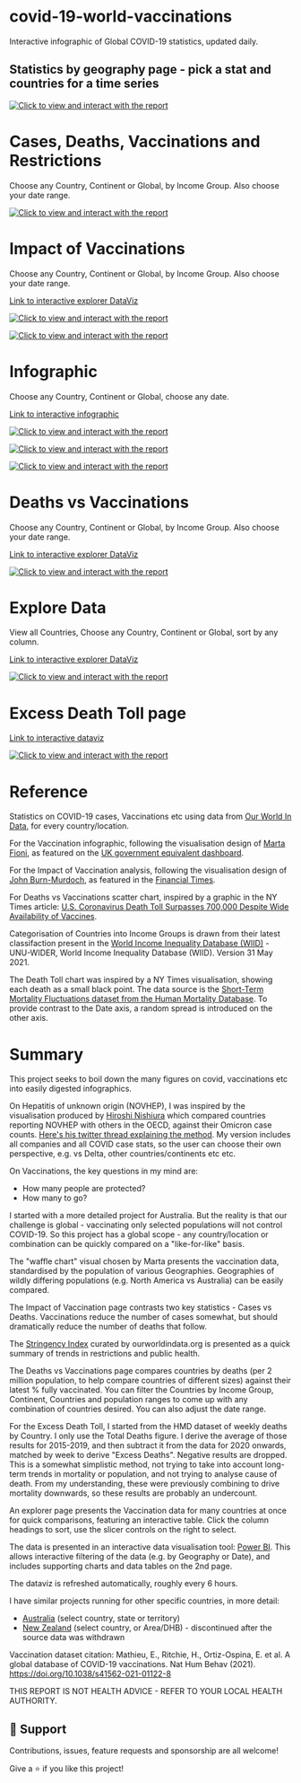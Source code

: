 # covid-19-world-vaccinations
Interactive infographic of Global COVID-19 statistics, updated daily.

## Statistics by geography page - pick a stat and countries for a time series

[![Click to view and interact with the report](https://github.com/Mike-Honey/covid-19-world-vaccinations/raw/main/covid-19-world-vaccinations-stats.png)](https://app.powerbi.com/view?r=eyJrIjoiMjdiMTUyMWEtZDg3Yy00NDYzLWJkOTQtYmE5N2JlOGRkYzYwIiwidCI6ImRjMWYwNGY1LWMxZTUtNDQyOS1hODEyLTU3OTNiZTQ1YmY5ZCIsImMiOjEwfQ%3D%3D&pageName=ReportSection46af00895a86c019680e)

# Cases, Deaths, Vaccinations and Restrictions
Choose any Country, Continent or Global, by Income Group. Also choose your date range.

[![Click to view and interact with the report](https://github.com/Mike-Honey/covid-19-world-vaccinations/raw/main/covid-19-world-vaccinations-CDVR.png)](https://app.powerbi.com/view?r=eyJrIjoiMjdiMTUyMWEtZDg3Yy00NDYzLWJkOTQtYmE5N2JlOGRkYzYwIiwidCI6ImRjMWYwNGY1LWMxZTUtNDQyOS1hODEyLTU3OTNiZTQ1YmY5ZCIsImMiOjEwfQ%3D%3D&pageName=ReportSectionbf79f86a8d0483beed43)

# Impact of Vaccinations
Choose any Country, Continent or Global, by Income Group. Also choose your date range.

[Link to interactive explorer DataViz](https://app.powerbi.com/view?r=eyJrIjoiMjdiMTUyMWEtZDg3Yy00NDYzLWJkOTQtYmE5N2JlOGRkYzYwIiwidCI6ImRjMWYwNGY1LWMxZTUtNDQyOS1hODEyLTU3OTNiZTQ1YmY5ZCIsImMiOjEwfQ%3D%3D&pageName=ReportSectiondf9745082dd660d03688)

[![Click to view and interact with the report](https://github.com/Mike-Honey/covid-19-world-vaccinations/raw/main/covid-19-world-vaccinations-Impact%20Global.png)](https://app.powerbi.com/view?r=eyJrIjoiMjdiMTUyMWEtZDg3Yy00NDYzLWJkOTQtYmE5N2JlOGRkYzYwIiwidCI6ImRjMWYwNGY1LWMxZTUtNDQyOS1hODEyLTU3OTNiZTQ1YmY5ZCIsImMiOjEwfQ%3D%3D&pageName=ReportSectiondf9745082dd660d03688)

[![Click to view and interact with the report](https://github.com/Mike-Honey/covid-19-world-vaccinations/raw/main/covid-19-world-vaccinations-CDVR%20Global.png)](https://app.powerbi.com/view?r=eyJrIjoiMjdiMTUyMWEtZDg3Yy00NDYzLWJkOTQtYmE5N2JlOGRkYzYwIiwidCI6ImRjMWYwNGY1LWMxZTUtNDQyOS1hODEyLTU3OTNiZTQ1YmY5ZCIsImMiOjEwfQ%3D%3D&pageName=ReportSectionbf79f86a8d0483beed43)

# Infographic
Choose any Country, Continent or Global, choose any date.

[Link to interactive infographic](https://app.powerbi.com/view?r=eyJrIjoiMjdiMTUyMWEtZDg3Yy00NDYzLWJkOTQtYmE5N2JlOGRkYzYwIiwidCI6ImRjMWYwNGY1LWMxZTUtNDQyOS1hODEyLTU3OTNiZTQ1YmY5ZCIsImMiOjEwfQ%3D%3D&pageName=ReportSection6ad011d3450097120932)

[![Click to view and interact with the report](https://github.com/Mike-Honey/covid-19-world-vaccinations/raw/main/covid-19-world-vaccinations-Global.png)](https://app.powerbi.com/view?r=eyJrIjoiMjdiMTUyMWEtZDg3Yy00NDYzLWJkOTQtYmE5N2JlOGRkYzYwIiwidCI6ImRjMWYwNGY1LWMxZTUtNDQyOS1hODEyLTU3OTNiZTQ1YmY5ZCIsImMiOjEwfQ%3D%3D&pageName=ReportSection6ad011d3450097120932)

[![Click to view and interact with the report](https://github.com/Mike-Honey/covid-19-world-vaccinations/raw/main/covid-19-world-vaccinations-South%20America.png)](https://app.powerbi.com/view?r=eyJrIjoiMjdiMTUyMWEtZDg3Yy00NDYzLWJkOTQtYmE5N2JlOGRkYzYwIiwidCI6ImRjMWYwNGY1LWMxZTUtNDQyOS1hODEyLTU3OTNiZTQ1YmY5ZCIsImMiOjEwfQ%3D%3D&pageName=ReportSection6ad011d3450097120932)

[![Click to view and interact with the report](https://github.com/Mike-Honey/covid-19-world-vaccinations/raw/main/covid-19-world-vaccinations-Australia.png)](https://app.powerbi.com/view?r=eyJrIjoiMjdiMTUyMWEtZDg3Yy00NDYzLWJkOTQtYmE5N2JlOGRkYzYwIiwidCI6ImRjMWYwNGY1LWMxZTUtNDQyOS1hODEyLTU3OTNiZTQ1YmY5ZCIsImMiOjEwfQ%3D%3D&pageName=ReportSection6ad011d3450097120932)

# Deaths vs Vaccinations
Choose any Country, Continent or Global, by Income Group. Also choose your date range.

[Link to interactive explorer DataViz](https://app.powerbi.com/view?r=eyJrIjoiMjdiMTUyMWEtZDg3Yy00NDYzLWJkOTQtYmE5N2JlOGRkYzYwIiwidCI6ImRjMWYwNGY1LWMxZTUtNDQyOS1hODEyLTU3OTNiZTQ1YmY5ZCIsImMiOjEwfQ%3D%3D&pageName=ReportSection9b733eb7d60e82cd6a40)

[![Click to view and interact with the report](https://github.com/Mike-Honey/covid-19-world-vaccinations/raw/main/covid-19-world-vaccinations-Deaths%20vs%20Global.png)](https://app.powerbi.com/view?r=eyJrIjoiMjdiMTUyMWEtZDg3Yy00NDYzLWJkOTQtYmE5N2JlOGRkYzYwIiwidCI6ImRjMWYwNGY1LWMxZTUtNDQyOS1hODEyLTU3OTNiZTQ1YmY5ZCIsImMiOjEwfQ%3D%3D&pageName=ReportSection9b733eb7d60e82cd6a40)

# Explore Data
View all Countries, Choose any Country, Continent or Global, sort by any column.

[Link to interactive explorer DataViz](https://app.powerbi.com/view?r=eyJrIjoiMjdiMTUyMWEtZDg3Yy00NDYzLWJkOTQtYmE5N2JlOGRkYzYwIiwidCI6ImRjMWYwNGY1LWMxZTUtNDQyOS1hODEyLTU3OTNiZTQ1YmY5ZCIsImMiOjEwfQ%3D%3D&pageName=ReportSection858f47ca5126865dfc57)

[![Click to view and interact with the report](https://github.com/Mike-Honey/covid-19-world-vaccinations/raw/main/covid-19-world-vaccinations-explore.png)](https://app.powerbi.com/view?r=eyJrIjoiMjdiMTUyMWEtZDg3Yy00NDYzLWJkOTQtYmE5N2JlOGRkYzYwIiwidCI6ImRjMWYwNGY1LWMxZTUtNDQyOS1hODEyLTU3OTNiZTQ1YmY5ZCIsImMiOjEwfQ%3D%3D&pageName=ReportSection858f47ca5126865dfc57)

# Excess Death Toll page

[Link to interactive dataviz](https://app.powerbi.com/view?r=eyJrIjoiMjdiMTUyMWEtZDg3Yy00NDYzLWJkOTQtYmE5N2JlOGRkYzYwIiwidCI6ImRjMWYwNGY1LWMxZTUtNDQyOS1hODEyLTU3OTNiZTQ1YmY5ZCIsImMiOjEwfQ%3D%3D&pageName=b4d4d7479bc0de40b510)

[![Click to view and interact with the report](https://github.com/Mike-Honey/covid-19-world-vaccinations/raw/main/covid-19-world-vaccinations-death-toll.png)](https://app.powerbi.com/view?r=eyJrIjoiMjdiMTUyMWEtZDg3Yy00NDYzLWJkOTQtYmE5N2JlOGRkYzYwIiwidCI6ImRjMWYwNGY1LWMxZTUtNDQyOS1hODEyLTU3OTNiZTQ1YmY5ZCIsImMiOjEwfQ%3D%3D&pageName=b4d4d7479bc0de40b510)


# Reference

Statistics on COVID-19 cases, Vaccinations etc using data from [Our World In Data](https://ourworldindata.org/), for every country/location. 

For the Vaccination infographic, following the visualisation design of [Marta Fioni](https://twitter.com/jburnmurdoch), as featured on the [UK government equivalent dashboard](https://coronavirus.data.gov.uk/).

For the Impact of Vaccination analysis, following the visualisation design of [John Burn-Murdoch](https://twitter.com/jburnmurdoch), as featured in the [Financial Times](https://www.ft.com/content/fa4f248a-a476-491d-a5ce-f128360e9f24).

For Deaths vs Vaccinations scatter chart, inspired by a graphic in the NY Times article: [U.S. Coronavirus Death Toll Surpasses 700,000 Despite Wide Availability of Vaccines](https://www.nytimes.com/2021/10/01/us/us-covid-deaths-700k.html).

Categorisation of Countries into Income Groups is drawn from their latest classifaction present in the [World Income Inequality Database (WIID)](https://www.wider.unu.edu/database/world-income-inequality-database-wiid) - UNU-WIDER, World Income Inequality Database (WIID). Version 31 May 2021.

The Death Toll chart was inspired by a NY Times visualisation, showing each death as a small black point. The data source is the [Short-Term Mortality Fluctuations dataset from the Human Mortality Database](https://www.mortality.org/Data/STMF). To provide contrast to the Date axis, a random spread is introduced on the other axis.

# Summary

This project seeks to boil down the many figures on covid, vaccinations etc into easily digested infographics. 

On Hepatitis of unknown origin (NOVHEP), I was inspired by the visualisation produced by [Hiroshi Nishiura](https://twitter.com/nishiurah) which compared countries reporting NOVHEP with others in the OECD, against their Omicron case counts. [Here's his twitter thread explaining the method](https://twitter.com/nishiurah/status/1524905690438897665?s=20&t=unmXzT7iun3f2IDK8m2shw). My version includes all companies and all COVID case stats, so the user can choose their own perspective, e.g. vs Delta, other countries/continents etc etc.

On Vaccinations, the key questions in my mind are:
- How many people are protected?
- How many to go?

I started with a more detailed project for Australia. But the reality is that our challenge is global - vaccinating only selected populations will not control COVID-19. So this project has a global scope - any country/location or combination can be quickly compared on a "like-for-like" basis.

The "waffle chart" visual chosen by Marta presents the vaccination data, standardised by the population of various Geographies.  Geographies of wildly differing populations (e.g. North America vs Australia) can be easily compared.

The Impact of Vaccination page contrasts two key statistics - Cases vs Deaths. Vaccinations reduce the number of cases somewhat, but should dramatically reduce the number of deaths that follow.

The [Stringency Index](https://ourworldindata.org/metrics-explained-covid19-stringency-index) curated by ourworldindata.org is presented as a quick summary of trends in restrictions and public health.

The Deaths vs Vaccinations page compares countries by deaths (per 2 million population, to help compare countries of different sizes) against their latest % fully vaccinated. You can filter the Countries by Income Group, Continent, Countries and population ranges to come up with any combination of countries desired. You can also adjust the date range.

For the Excess Death Toll, I started from the HMD dataset of weekly deaths by Country. I only use the Total Deaths figure. I derive the average of those results for 2015-2019, and then subtract it from the data for 2020 onwards, matched by week to derive "Excess Deaths". Negative results are dropped. This is a somewhat simplistic method, not trying to take into account long-term trends in mortality or population, and not trying to analyse cause of death. From my understanding, these were previously combining to drive mortality downwards, so these results are probably an undercount.

An explorer page presents the Vaccination data for many countries at once for quick comparisons, featuring an interactive table.  Click the column headings to sort, use the slicer controls on the right to select.

The data is presented in an interactive data visualisation tool: [Power BI](https://powerbi.microsoft.com). This allows interactive filtering of the data (e.g. by Geography or Date), and includes supporting charts and data tables on the 2nd page.  

The dataviz is refreshed automatically, roughly every 6 hours. 

I have similar projects running for other specific countries, in more detail:
 - [Australia](https://github.com/Mike-Honey/covid-19-au-vaccinations#readme) (select country, state or territory)
 - [New Zealand](https://github.com/Mike-Honey/covid-19-nz-vaccinations#readme) (select country, or Area/DHB) - discontinued after the source data was withdrawn

Vaccination dataset citation:
Mathieu, E., Ritchie, H., Ortiz-Ospina, E. et al. A global database of COVID-19 vaccinations. Nat Hum Behav (2021). https://doi.org/10.1038/s41562-021-01122-8

THIS REPORT IS NOT HEALTH ADVICE - REFER TO YOUR LOCAL HEALTH AUTHORITY.

## 🤝 Support

Contributions, issues, feature requests and sponsorship are all welcome!

Give a ⭐️ if you like this project!
